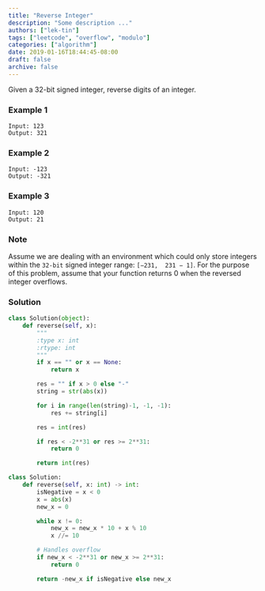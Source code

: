 ```yaml
---
title: "Reverse Integer"
description: "Some description ..."
authors: ["lek-tin"]
tags: ["leetcode", "overflow", "modulo"]
categories: ["algorithm"]
date: 2019-01-16T18:44:45-08:00
draft: false
archive: false
---
```

Given a 32-bit signed integer, reverse digits of an integer.

### Example 1
```
Input: 123
Output: 321
```
### Example 2
```
Input: -123
Output: -321
```
### Example 3
```
Input: 120
Output: 21
```
### Note
Assume we are dealing with an environment which could only store integers within the `32-bit` signed integer range: `[−231,  231 − 1]`. For the purpose of this problem, assume that your function returns 0 when the reversed integer overflows.
### Solution
```python
class Solution(object):
    def reverse(self, x):
        """
        :type x: int
        :rtype: int
        """
        if x == "" or x == None:
            return x

        res = "" if x > 0 else "-"
        string = str(abs(x))

        for i in range(len(string)-1, -1, -1):
            res += string[i]

        res = int(res)

        if res < -2**31 or res >= 2**31:
            return 0

        return int(res)
```
```python
class Solution:
    def reverse(self, x: int) -> int:
        isNegative = x < 0
        x = abs(x)
        new_x = 0

        while x != 0:
            new_x = new_x * 10 + x % 10
            x //= 10

        # Handles overflow
        if new_x < -2**31 or new_x >= 2**31:
            return 0

        return -new_x if isNegative else new_x
```